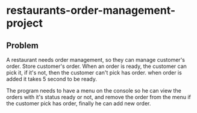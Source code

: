 # restaurants-order-management-project

## Problem
A restaurant needs order management, so they can manage customer's order.
Store customer's order.
When an order is ready, the customer can pick it, 
if it's not, then the customer can't pick has order. 
when order is added it takes 5 second to be ready.

The program needs to have a menu on the console so he can view the orders with it's status ready or not, and remove the order from the menu if the customer pick has order, finally he can add new order. 

